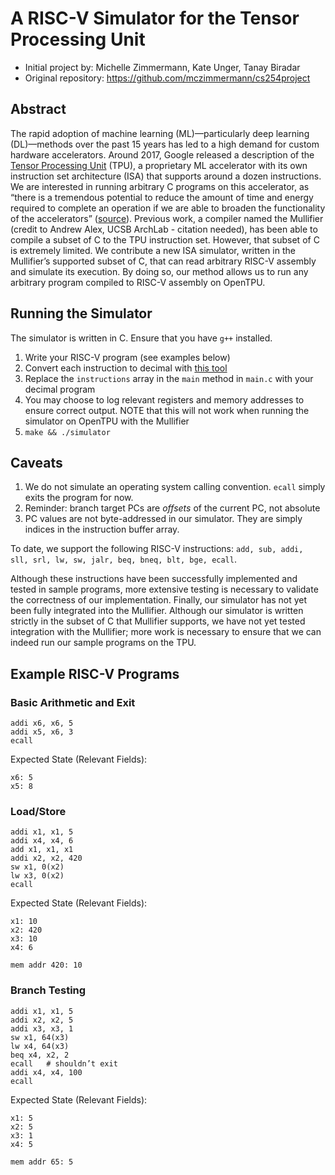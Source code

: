 # A RISC-V Simulator for the Tensor Processing Unit

- Initial project by: Michelle Zimmermann, Kate Unger, Tanay Biradar
- Original repository: https://github.com/mczimmermann/cs254project 

## Abstract
The rapid adoption of machine learning (ML)—particularly deep learning (DL)—methods over the past 15 years has led to a high demand for custom hardware accelerators. Around 2017, Google released a description of the [Tensor Processing Unit](https://arxiv.org/pdf/1704.04760) (TPU), a proprietary ML accelerator with its own instruction set architecture (ISA) that supports around a dozen instructions. We are interested in running arbitrary C programs on this accelerator, as “there is a tremendous potential to reduce the amount of time and energy required to complete an operation if we are able to broaden the functionality of the accelerators” ([source](https://engineering.ucsb.edu/news/investing-social-impact)). Previous work, a compiler named the Mullifier (credit to Andrew Alex, UCSB ArchLab - citation needed), has been able to compile a subset of C to the TPU instruction set. However, that subset of C is extremely limited. We contribute a new ISA simulator, written in the Mullifier’s supported subset of C, that can read arbitrary RISC-V assembly and simulate its execution. By doing so, our method allows us to run any arbitrary program compiled to RISC-V assembly on OpenTPU.

## Running the Simulator
The simulator is written in C. Ensure that you have `g++` installed.

1. Write your RISC-V program (see examples below)
2. Convert each instruction to decimal with [this tool](https://luplab.gitlab.io/rvcodecjs/#q=lw+x3,+0(x2)&abi=false&isa=AUTO)
3. Replace the `instructions` array in the `main` method in `main.c` with your decimal program
4. You may choose to log relevant registers and memory addresses to ensure correct output. NOTE that this will not work when running the simulator on OpenTPU with the Mullifier
5. `make && ./simulator`

## Caveats
1. We do not simulate an operating system calling convention. `ecall` simply exits the program for now.
2. Reminder: branch target PCs are *offsets* of the current PC, not absolute
3. PC values are not byte-addressed in our simulator. They are simply indices in the instruction buffer array.

To date, we support the following RISC-V instructions: `add, sub, addi, sll, srl, lw, sw, jalr, beq, bneq, blt, bge, ecall`.

Although these instructions have been successfully implemented and tested in sample programs, more extensive testing is necessary to validate the correctness of our implementation. Finally, our simulator has not yet been fully integrated into the Mullifier. Although our simulator is written strictly in the subset of C that Mullifier supports, we have not yet tested integration with the Mullifier; more work is necessary to ensure that we can indeed run our sample programs on the TPU.


## Example RISC-V Programs

### Basic Arithmetic and Exit
```
addi x6, x6, 5
addi x5, x6, 3
ecall
```

Expected State (Relevant Fields):
```
x6: 5
x5: 8
```


### Load/Store
```
addi x1, x1, 5
addi x4, x4, 6
add x1, x1, x1
addi x2, x2, 420
sw x1, 0(x2)
lw x3, 0(x2)
ecall
```

Expected State (Relevant Fields):
```
x1: 10
x2: 420
x3: 10
x4: 6

mem addr 420: 10
```

### Branch Testing
```
addi x1, x1, 5
addi x2, x2, 5
addi x3, x3, 1
sw x1, 64(x3)
lw x4, 64(x3)
beq x4, x2, 2
ecall	# shouldn’t exit
addi x4, x4, 100
ecall
```

Expected State (Relevant Fields):
```
x1: 5
x2: 5
x3: 1
x4: 5

mem addr 65: 5
```
